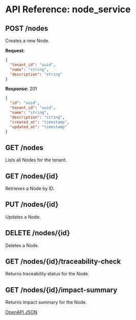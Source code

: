 # API Reference: node_service

## POST /nodes
Creates a new Node.

**Request:**
```json
{
  "tenant_id": "uuid",
  "name": "string",
  "description": "string"
}
```
**Response:** 201
```json
{
  "id": "uuid",
  "tenant_id": "uuid",
  "name": "string",
  "description": "string",
  "created_at": "timestamp",
  "updated_at": "timestamp"
}
```

## GET /nodes
Lists all Nodes for the tenant.

## GET /nodes/{id}
Retrieves a Node by ID.

## PUT /nodes/{id}
Updates a Node.

## DELETE /nodes/{id}
Deletes a Node.

## GET /nodes/{id}/traceability-check
Returns traceability status for the Node.

## GET /nodes/{id}/impact-summary
Returns impact summary for the Node.

[OpenAPI JSON](./app/openapi.json)
